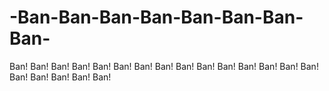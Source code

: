 # -Ban-Ban-Ban-Ban-Ban-Ban-Ban-Ban-
  Ban! Ban! Ban! Ban! Ban! Ban! Ban! Ban! Ban! Ban! Ban! Ban! Ban! Ban! Ban! Ban! Ban! Ban! Ban! Ban!
